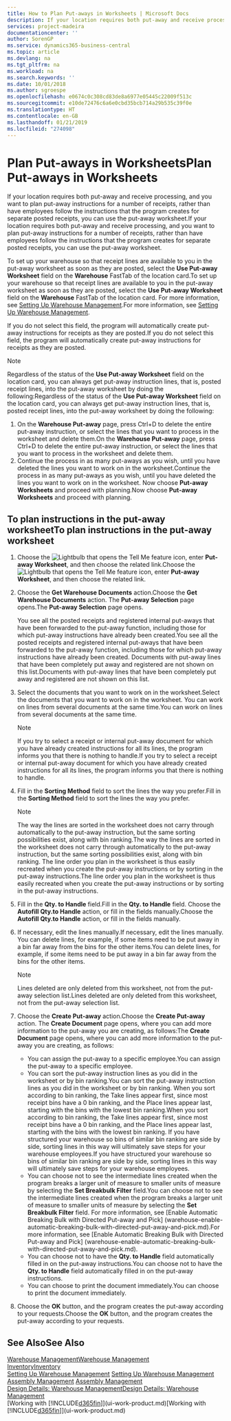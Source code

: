 ```yaml
---
title: How to Plan Put-aways in Worksheets | Microsoft Docs
description: If your location requires both put-away and receive processing, and you want to plan put-away instructions for a number of receipts, rather than have employees follow the instructions that the program creates for separate posted receipts, you can use the put-away worksheet.
services: project-madeira
documentationcenter: ''
author: SorenGP
ms.service: dynamics365-business-central
ms.topic: article
ms.devlang: na
ms.tgt_pltfrm: na
ms.workload: na
ms.search.keywords: ''
ms.date: 10/01/2018
ms.author: sgroespe
ms.openlocfilehash: e0674c0c308cd83de8a6977e05445c22009f513c
ms.sourcegitcommit: e10de72476c6a6e0cbd35bcb714a29b535c39f0e
ms.translationtype: HT
ms.contentlocale: en-GB
ms.lasthandoff: 01/21/2019
ms.locfileid: "274098"
---
```

# <a name="plan-put-aways-in-worksheets"></a><span data-ttu-id="ae656-103">Plan Put-aways in Worksheets</span><span class="sxs-lookup"><span data-stu-id="ae656-103">Plan Put-aways in Worksheets</span></span>
<span data-ttu-id="ae656-104">If your location requires both put-away and receive processing, and you want to plan put-away instructions for a number of receipts, rather than have employees follow the instructions that the program creates for separate posted receipts, you can use the put-away worksheet.</span><span class="sxs-lookup"><span data-stu-id="ae656-104">If your location requires both put-away and receive processing, and you want to plan put-away instructions for a number of receipts, rather than have employees follow the instructions that the program creates for separate posted receipts, you can use the put-away worksheet.</span></span>  

<span data-ttu-id="ae656-105">To set up your warehouse so that receipt lines are available to you in the put-away worksheet as soon as they are posted, select the **Use Put-away Worksheet** field on the **Warehouse** FastTab of the location card.</span><span class="sxs-lookup"><span data-stu-id="ae656-105">To set up your warehouse so that receipt lines are available to you in the put-away worksheet as soon as they are posted, select the **Use Put-away Worksheet** field on the **Warehouse** FastTab of the location card.</span></span> <span data-ttu-id="ae656-106">For more information, see [Setting Up Warehouse Management](warehouse-setup-warehouse.md).</span><span class="sxs-lookup"><span data-stu-id="ae656-106">For more information, see [Setting Up Warehouse Management](warehouse-setup-warehouse.md).</span></span>  

<span data-ttu-id="ae656-107">If you do not select this field, the program will automatically create put-away instructions for receipts as they are posted.</span><span class="sxs-lookup"><span data-stu-id="ae656-107">If you do not select this field, the program will automatically create put-away instructions for receipts as they are posted.</span></span>  

> [!NOTE]  
>  <span data-ttu-id="ae656-108">Regardless of the status of the **Use Put-away Worksheet** field on the location card, you can always get put-away instruction lines, that is, posted receipt lines, into the put-away worksheet by doing the following:</span><span class="sxs-lookup"><span data-stu-id="ae656-108">Regardless of the status of the **Use Put-away Worksheet** field on the location card, you can always get put-away instruction lines, that is, posted receipt lines, into the put-away worksheet by doing the following:</span></span>  
>   
>  1.  <span data-ttu-id="ae656-109">On the **Warehouse Put-away** page, press Ctrl+D to delete the entire put-away instruction, or select the lines that you want to process in the worksheet and delete them.</span><span class="sxs-lookup"><span data-stu-id="ae656-109">On the **Warehouse Put-away** page, press Ctrl+D to delete the entire put-away instruction, or select the lines that you want to process in the worksheet and delete them.</span></span>  
> 2.  <span data-ttu-id="ae656-110">Continue the process in as many put-aways as you wish, until you have deleted the lines you want to work on in the worksheet.</span><span class="sxs-lookup"><span data-stu-id="ae656-110">Continue the process in as many put-aways as you wish, until you have deleted the lines you want to work on in the worksheet.</span></span> <span data-ttu-id="ae656-111">Now choose **Put-away Worksheets** and proceed with planning.</span><span class="sxs-lookup"><span data-stu-id="ae656-111">Now choose **Put-away Worksheets** and proceed with planning.</span></span>  

## <a name="to-plan-instructions-in-the-put-away-worksheet"></a><span data-ttu-id="ae656-112">To plan instructions in the put-away worksheet</span><span class="sxs-lookup"><span data-stu-id="ae656-112">To plan instructions in the put-away worksheet</span></span>  
1.  <span data-ttu-id="ae656-113">Choose the ![Lightbulb that opens the Tell Me feature](media/ui-search/search_small.png "Tell me what you want to do") icon, enter **Put-away Worksheet**, and then choose the related link.</span><span class="sxs-lookup"><span data-stu-id="ae656-113">Choose the ![Lightbulb that opens the Tell Me feature](media/ui-search/search_small.png "Tell me what you want to do") icon, enter **Put-away Worksheet**, and then choose the related link.</span></span>  
2.  <span data-ttu-id="ae656-114">Choose the **Get Warehouse Documents** action.</span><span class="sxs-lookup"><span data-stu-id="ae656-114">Choose the **Get Warehouse Documents** action.</span></span> <span data-ttu-id="ae656-115">The **Put-away Selection** page opens.</span><span class="sxs-lookup"><span data-stu-id="ae656-115">The **Put-away Selection** page opens.</span></span>  

    <span data-ttu-id="ae656-116">You see all the posted receipts and registered internal put-aways that have been forwarded to the put-away function, including those for which put-away instructions have already been created.</span><span class="sxs-lookup"><span data-stu-id="ae656-116">You see all the posted receipts and registered internal put-aways that have been forwarded to the put-away function, including those for which put-away instructions have already been created.</span></span> <span data-ttu-id="ae656-117">Documents with put-away lines that have been completely put away and registered are not shown on this list.</span><span class="sxs-lookup"><span data-stu-id="ae656-117">Documents with put-away lines that have been completely put away and registered are not shown on this list.</span></span>  

3. <span data-ttu-id="ae656-118">Select the documents that you want to work on in the worksheet.</span><span class="sxs-lookup"><span data-stu-id="ae656-118">Select the documents that you want to work on in the worksheet.</span></span> <span data-ttu-id="ae656-119">You can work on lines from several documents at the same time.</span><span class="sxs-lookup"><span data-stu-id="ae656-119">You can work on lines from several documents at the same time.</span></span>  

    > [!NOTE]  
    >  <span data-ttu-id="ae656-120">If you try to select a receipt or internal put-away document for which you have already created instructions for all its lines, the program informs you that there is nothing to handle.</span><span class="sxs-lookup"><span data-stu-id="ae656-120">If you try to select a receipt or internal put-away document for which you have already created instructions for all its lines, the program informs you that there is nothing to handle.</span></span>  

4. <span data-ttu-id="ae656-121">Fill in the **Sorting Method** field to sort the lines the way you prefer.</span><span class="sxs-lookup"><span data-stu-id="ae656-121">Fill in the **Sorting Method** field to sort the lines the way you prefer.</span></span>  

    > [!NOTE]  
    >  <span data-ttu-id="ae656-122">The way the lines are sorted in the worksheet does not carry through automatically to the put-away instruction, but the same sorting possibilities exist, along with bin ranking.</span><span class="sxs-lookup"><span data-stu-id="ae656-122">The way the lines are sorted in the worksheet does not carry through automatically to the put-away instruction, but the same sorting possibilities exist, along with bin ranking.</span></span> <span data-ttu-id="ae656-123">The line order you plan in the worksheet is thus easily recreated when you create the put-away instructions or by sorting in the put-away instructions.</span><span class="sxs-lookup"><span data-stu-id="ae656-123">The line order you plan in the worksheet is thus easily recreated when you create the put-away instructions or by sorting in the put-away instructions.</span></span>  

5.  <span data-ttu-id="ae656-124">Fill in the **Qty. to Handle** field.</span><span class="sxs-lookup"><span data-stu-id="ae656-124">Fill in the **Qty. to Handle** field.</span></span> <span data-ttu-id="ae656-125">Choose the **Autofill Qty.to Handle** action, or fill in the fields manually.</span><span class="sxs-lookup"><span data-stu-id="ae656-125">Choose the **Autofill Qty.to Handle** action, or fill in the fields manually.</span></span>  
6.  <span data-ttu-id="ae656-126">If necessary, edit the lines manually.</span><span class="sxs-lookup"><span data-stu-id="ae656-126">If necessary, edit the lines manually.</span></span> <span data-ttu-id="ae656-127">You can delete lines, for example, if some items need to be put away in a bin far away from the bins for the other items.</span><span class="sxs-lookup"><span data-stu-id="ae656-127">You can delete lines, for example, if some items need to be put away in a bin far away from the bins for the other items.</span></span>  

    > [!NOTE]  
    >  <span data-ttu-id="ae656-128">Lines deleted are only deleted from this worksheet, not from the put-away selection list.</span><span class="sxs-lookup"><span data-stu-id="ae656-128">Lines deleted are only deleted from this worksheet, not from the put-away selection list.</span></span>  

7.  <span data-ttu-id="ae656-129">Choose the **Create Put-away** action.</span><span class="sxs-lookup"><span data-stu-id="ae656-129">Choose the **Create Put-away** action.</span></span> <span data-ttu-id="ae656-130">The **Create Document** page opens, where you can add more information to the put-away you are creating, as follows:</span><span class="sxs-lookup"><span data-stu-id="ae656-130">The **Create Document** page opens, where you can add more information to the put-away you are creating, as follows:</span></span>  

    -   <span data-ttu-id="ae656-131">You can assign the put-away to a specific employee.</span><span class="sxs-lookup"><span data-stu-id="ae656-131">You can assign the put-away to a specific employee.</span></span>  
    -   <span data-ttu-id="ae656-132">You can sort the put-away instruction lines as you did in the worksheet or by bin ranking.</span><span class="sxs-lookup"><span data-stu-id="ae656-132">You can sort the put-away instruction lines as you did in the worksheet or by bin ranking.</span></span> <span data-ttu-id="ae656-133">When you sort according to bin ranking, the Take lines appear first, since most receipt bins have a 0 bin ranking, and the Place lines appear last, starting with the bins with the lowest bin ranking.</span><span class="sxs-lookup"><span data-stu-id="ae656-133">When you sort according to bin ranking, the Take lines appear first, since most receipt bins have a 0 bin ranking, and the Place lines appear last, starting with the bins with the lowest bin ranking.</span></span> <span data-ttu-id="ae656-134">If you have structured your warehouse so bins of similar bin ranking are side by side, sorting lines in this way will ultimately save steps for your warehouse employees.</span><span class="sxs-lookup"><span data-stu-id="ae656-134">If you have structured your warehouse so bins of similar bin ranking are side by side, sorting lines in this way will ultimately save steps for your warehouse employees.</span></span>  
    -   <span data-ttu-id="ae656-135">You can choose not to see the intermediate lines created when the program breaks a larger unit of measure to smaller units of measure by selecting the **Set Breakbulk Filter** field.</span><span class="sxs-lookup"><span data-stu-id="ae656-135">You can choose not to see the intermediate lines created when the program breaks a larger unit of measure to smaller units of measure by selecting the **Set Breakbulk Filter** field.</span></span> <span data-ttu-id="ae656-136">For more information, see [Enable Automatic Breaking Bulk with Directed Put-away and Pick] (warehouse-enable-automatic-breaking-bulk-with-directed-put-away-and-pick.md).</span><span class="sxs-lookup"><span data-stu-id="ae656-136">For more information, see [Enable Automatic Breaking Bulk with Directed Put-away and Pick] (warehouse-enable-automatic-breaking-bulk-with-directed-put-away-and-pick.md).</span></span>  
    -   <span data-ttu-id="ae656-137">You can choose not to have the **Qty. to Handle** field automatically filled in on the put-away instructions.</span><span class="sxs-lookup"><span data-stu-id="ae656-137">You can choose not to have the **Qty. to Handle** field automatically filled in on the put-away instructions.</span></span>  
    -   <span data-ttu-id="ae656-138">You can choose to print the document immediately.</span><span class="sxs-lookup"><span data-stu-id="ae656-138">You can choose to print the document immediately.</span></span>  

8.  <span data-ttu-id="ae656-139">Choose the **OK** button, and the program creates the put-away according to your requests.</span><span class="sxs-lookup"><span data-stu-id="ae656-139">Choose the **OK** button, and the program creates the put-away according to your requests.</span></span>  

## <a name="see-also"></a><span data-ttu-id="ae656-140">See Also</span><span class="sxs-lookup"><span data-stu-id="ae656-140">See Also</span></span>  
[<span data-ttu-id="ae656-141">Warehouse Management</span><span class="sxs-lookup"><span data-stu-id="ae656-141">Warehouse Management</span></span>](warehouse-manage-warehouse.md)  
[<span data-ttu-id="ae656-142">Inventory</span><span class="sxs-lookup"><span data-stu-id="ae656-142">Inventory</span></span>](inventory-manage-inventory.md)  
<span data-ttu-id="ae656-143">[Setting Up Warehouse Management](warehouse-setup-warehouse.md)   </span><span class="sxs-lookup"><span data-stu-id="ae656-143">[Setting Up Warehouse Management](warehouse-setup-warehouse.md)   </span></span>  
<span data-ttu-id="ae656-144">[Assembly Management](assembly-assemble-items.md)  </span><span class="sxs-lookup"><span data-stu-id="ae656-144">[Assembly Management](assembly-assemble-items.md)  </span></span>  
[<span data-ttu-id="ae656-145">Design Details: Warehouse Management</span><span class="sxs-lookup"><span data-stu-id="ae656-145">Design Details: Warehouse Management</span></span>](design-details-warehouse-management.md)  
<span data-ttu-id="ae656-146">[Working with [!INCLUDE[d365fin](includes/d365fin_md.md)]](ui-work-product.md)</span><span class="sxs-lookup"><span data-stu-id="ae656-146">[Working with [!INCLUDE[d365fin](includes/d365fin_md.md)]](ui-work-product.md)</span></span>
